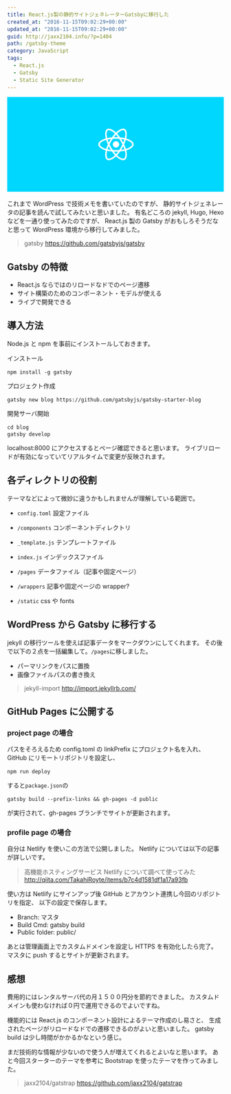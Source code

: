 ```yaml
---
title: React.js製の静的サイトジェネレーターGatsbyに移行した
created_at: "2016-11-15T09:02:29+00:00"
updated_at: "2016-11-15T09:02:29+00:00"
guid: http://jaxx2104.info/?p=1404
path: /gatsby-theme
category: JavaScript
tags:
  - React.js
  - Gatsby
  - Static Site Generator
---
```


![](./reactjs.jpg)

これまで WordPress で技術メモを書いていたのですが、
静的サイトジェネレータの記事を読んで試してみたいと思いました。
有名どころの jekyll, Hugo, Hexo などを一通り使ってみたのですが、
React.js 製の Gatsby がおもしろそうだなと思って WordPress 環境から移行してみました。

> gatsby
> https://github.com/gatsbyjs/gatsby

## Gatsby の特徴

- React.js ならではのリロードなドでのページ遷移
- サイト構築のためのコンポーネント・モデルが使える
- ライブで開発できる

<!--more-->

## 導入方法

Node.js と npm を事前にインストールしておきます。

インストール

```
npm install -g gatsby
```

プロジェクト作成

```
gatsby new blog https://github.com/gatsbyjs/gatsby-starter-blog
```

開発サーバ開始

```
cd blog
gatsby develop
```

localhost:8000 にアクセスするとページ確認できると思います。
ライブリロードが有効になっていてリアルタイムで変更が反映されます。

## 各ディレクトリの役割

テーマなどによって微妙に違うかもしれませんが理解している範囲で。

- `config.toml` 設定ファイル

- `/components` コンポーネントディレクトリ

- `_template.js` テンプレートファイル

- `index.js` インデックスファイル

- `/pages` データファイル（記事や固定ページ）

- `/wrappers` 記事や固定ページの wrapper?

- `/static` css や fonts

## WordPress から Gatsby に移行する

jekyll の移行ツールを使えば記事データをマークダウンにしてくれます。
その後で以下の２点を一括編集して。`/pages`に移しました。

- パーマリンクをパスに置換
- 画像ファイルパスの書き換え

> jekyll-import
> http://import.jekyllrb.com/

## GitHub Pages に公開する

### project page の場合

パスをそろえるため config.toml の linkPrefix にプロジェクト名を入れ、
GitHub にリモートリポジトリを設定し、

```
npm run deploy
```

すると`package.json`の

```
gatsby build --prefix-links && gh-pages -d public
```

が実行されて、gh-pages ブランチでサイトが更新されます。

### profile page の場合

自分は Netlify を使いこの方法で公開しました。
Netlify については以下の記事が詳しいです。

> 高機能ホスティングサービス Netlify について調べて使ってみた
> http://qiita.com/TakahiRoyte/items/b7c4d1581df1a17a93fb

使い方は Netlify にサインアップ後 GitHub とアカウント連携し今回のリポジトリを指定、
以下の設定で保存します。

- Branch: マスタ
- Build Cmd: gatsby build
- Public folder: public/

あとは管理画面上でカスタムドメインを設定し HTTPS を有効化したら完了。
マスタに push するとサイトが更新されます。

## 感想

費用的にはレンタルサーバ代の月１５００円分を節約できました。
カスタムドメインも使わなければ０円で運用できるのでよいですね。

機能的には React.js のコンポーネント設計によるテーマ作成のし易さと、
生成されたページがリロードなドでの遷移できるのがよいと思いました。
gatsby build は少し時間がかかるかなという感じ。

まだ技術的な情報が少ないので使う人が増えてくれるとよいなと思います。
あと今回スターターのテーマを参考に Bootstrap を使ったテーマを作ってみました。

> jaxx2104/gatstrap
> https://github.com/jaxx2104/gatstrap
